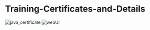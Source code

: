# Training-Certificates-and-Details
![java_certificate](https://user-images.githubusercontent.com/85965516/188823746-e9413b8c-e1a9-40c7-b4ad-e37be4f55e94.jpg)
![webUI](https://user-images.githubusercontent.com/85965516/188823787-a8959224-9c7e-4a1e-9f2a-745bd6331360.jpg)

